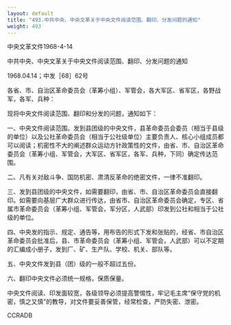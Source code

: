 ```yaml
---
layout: default
title: "493.中共中央、中央文革关于中央文件阅读范围、翻印、分发问题的通知"
weight: 493
---
```


中央文革文件1968-4-14

中共中央、中央文革关于中央文件阅读范围、翻印、分发问题的通知

1968.04.14；中发［68］62号

各省、市、自治区革命委员会（革筹小组）、军管会，各大军区、省军区，各野战军，各军、兵种：

现将中央文件阅读范围、翻印和分发的问题，通知如下：

一、中央文件阅读范围。发到县团级的中央文件，县革命委员会委员（相当于县级的单位）以及公社革命委员会（相当于公社级单位）主要负责人、核心小组成员都可以阅读；机密性不大的阐述群众运动方针政策性的文件，由省、市、自治区革命委员会（革筹小组、军管会，大军区、省军区，各军、兵种，下同）确定传达范围。

二、凡有关对敌斗争、国防机密、肃清反革命的绝密文件，一律不准翻印。

三、发到县团级的中央文件，如需要翻印，由省、市、自治区革命委员会直接翻印。如需要向基层广大群众进行传达，由省市、自治区革命委员会确定，专区、省属市革命委员会（革筹小组、军管会，军分区，人武部）印发到公社和相当于公社级的单位。

四、中央发的指示、规定、通告等，用布告的形式下发和张贴的，经省、市自治区革命委员会批准后，县、市革命委员会（革筹小组、军管会，人武部）可以不定期的汇编成小册子，发到厂、矿、生产队、学校、机关、部队等。

五、中央文件发到县（团）级的一般不超过五份。

六、翻印中央文件必须统一规格，保质保量。

中央文件阅读、印发面较宽，各级领导必须提高警惕性，牢记毛主席“保守党的机密，慎之又慎”的教导，对文件要妥善保管，经常检查，严防失密、泄密。

CCRADB

